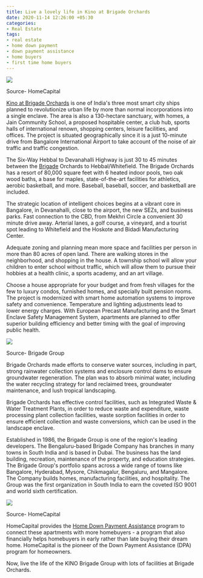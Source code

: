 ```yaml
---
title: Live a lovely life in Kino at Brigade Orchards
date: 2020-11-14 12:26:00 +05:30
categories:
- Real Estate
tags:
- real estate
- home down payment
- down payment assistance
- home buyers
- first time home buyers
---
```


**[![](https://lh4.googleusercontent.com/cF0eu5J7CbkdwaznwHO3NFM_SYDSKsUComMlTylvyXCuldyg9nqtMMOAj_wCWHJyufc3w7-YVjkPEIQeVeYLqt8IQ-JUXdy5A392hcxBy9yL4aqSJLmSzgGK-p_d2vYRtRsWjqWy)](https://homecapital.in/project/156/kino-at-brigade-orchards-)**

Source- HomeCapital

[Kino at Brigade Orchards](https://homecapital.in/project/156/kino-at-brigade-orchards-) is one of India's three most smart city ships planned to revolutionize urban life by more than normal incorporations into a single enclave. The area is also a 130-hectare sanctuary, with homes, a Jain Community School, a proposed hospitable center, a club hub, sports halls of international renown, shopping centers, leisure facilities, and offices. The project is situated geographically since it is a just 10-minute drive from Bangalore International Airport to take account of the noise of air traffic and traffic congestion.

The Six-Way Hebbal to Devanahalli Highway is just 30 to 45 minutes between the [Brigade](https://homecapital.in/offering/developer/brigade-group) Orchards to Hebbal/Whitefield. The Brigade Orchards has a resort of 80,000 square feet with 6 heated indoor pools, two oak wood baths, a base for maples, state-of-the-art facilities for athletics, aerobic basketball, and more. Baseball, baseball, soccer, and basketball are included.

The strategic location of intelligent choices begins at a vibrant core in Bangalore, in Devanahalli, close to the airport, the new SEZs, and business parks. Fast connection to the CBD, from Mekhri Circle a convenient 30 minute drive away. Arterial lanes, a golf course, a vineyard, and a tourist spot leading to Whitefield and the Hoskote and Bidadi Manufacturing Center.

Adequate zoning and planning mean more space and facilities per person in more than 80 acres of open land. There are walking stores in the neighborhood, and shopping in the house. A township school will allow your children to enter school without traffic, which will allow them to pursue their hobbies at a health clinic, a sports academy, and an art village.

Choose a house appropriate for your budget and from fresh villages for the few to luxury condos, furnished homes, and specially built pension rooms. The project is modernized with smart home automation systems to improve safety and convenience. Temperature and lighting adjustments lead to lower energy charges. With European Precast Manufacturing and the Smart Enclave Safety Management System, apartments are planned to offer superior building efficiency and better timing with the goal of improving public health.

**![](https://lh4.googleusercontent.com/DR9q-uhdlFuvB8VphVJyEpv2qzdx63k3xVbwFZDa4RO7xUaNyYdMmDx4EM92f6KiShHfOwUa_lC47LpZE_50nJLTSZ5RsmQUaSuGbw_Tr270nSHhNrdJbgLlfmC2uXflx3QDT_ZP)**

Source- Brigade Group

Brigade Orchards made efforts to conserve water sources, including in part, strong rainwater collection systems and enclosure control dams to ensure groundwater regeneration. The plan was to absorb minimal water, including the water recycling strategy for land reclaimed trees, groundwater maintenance, and lush tropical landscaping.

Brigade Orchards has effective control facilities, such as Integrated Waste & Water Treatment Plants, in order to reduce waste and expenditure, waste processing plant collection facilities, waste sorption facilities in order to ensure efficient collection and waste conversions, which can be used in the landscape enclave.

Established in 1986, the Brigade Group is one of the region's leading developers. The Bengaluru-based Brigade Company has branches in many towns in South India and is based in Dubai. The business has the land building, recreation, maintenance of the property, and education strategies. The Brigade Group's portfolio spans across a wide range of towns like Bangalore, Hyderabad, Mysore, Chikmagalur, Bengaluru, and Mangalore. The Company builds homes, manufacturing facilities, and hospitality. The Group was the first organization in South India to earn the coveted ISO 9001 and world sixth certification.

**[![](https://lh4.googleusercontent.com/4QcO-ni95JHnWxFsXIddGtFhZGiENY8nP1e5vhdftmjk_a9aQg-G8RoF0_gKr7Th98cjVNfhwD7MS1cXCzthM0aR_FXxkM2jGtUCaf9CZYkRXXvyGNpAHVkLiTLwfLDfjGIyDN77)](https://homecapital.in/sign-up)**

Source- HomeCapital

HomeCapital provides the [Home Down Payment Assistance](https://homecapital.in/) program to connect these apartments with more homebuyers - a program that also financially helps homebuyers in early rather than late buying their dream home. HomeCapital is the pioneer of the Down Payment Assistance (DPA) program for homeowners.

Now, live the life of the KINO Brigade Group with lots of facilities at Brigade Orchards.